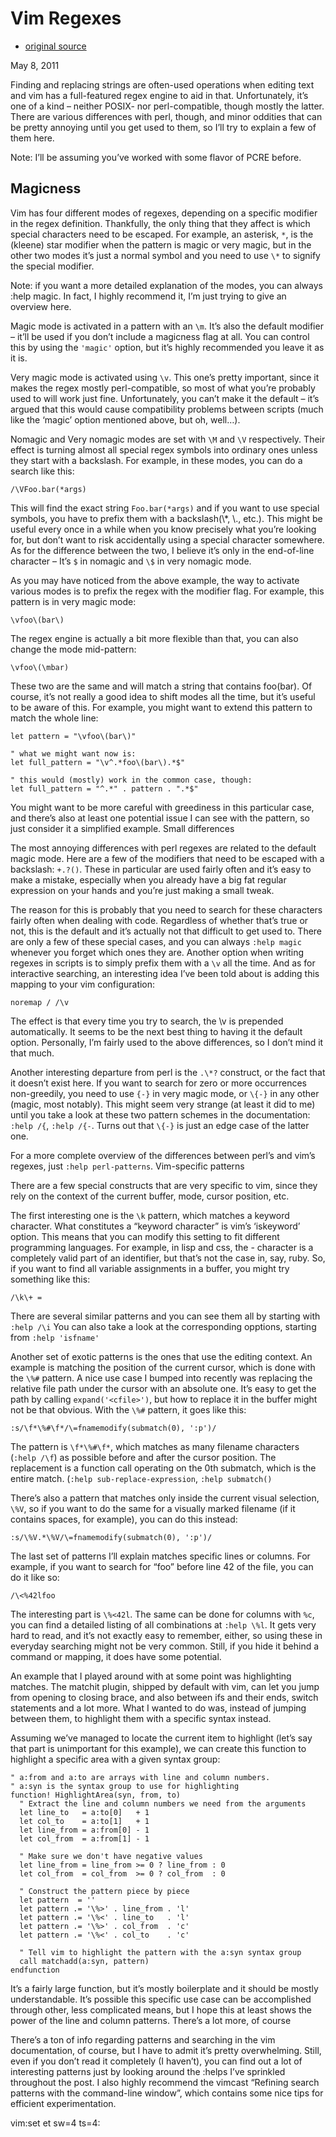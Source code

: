 # Vim Regexes
* [original source](http://andrewradev.com/2011/05/08/vim-regexes/)

May 8, 2011

Finding and replacing strings are often-used operations when editing text and
vim has a full-featured regex engine to aid in that. Unfortunately, it’s one of
a kind – neither POSIX- nor perl-compatible, though mostly the latter. There
are various differences with perl, though, and minor oddities that can be
pretty annoying until you get used to them, so I’ll try to explain a few of
them here.

Note: I’ll be assuming you’ve worked with some flavor of PCRE before.

## Magicness

Vim has four different modes of regexes, depending on a specific modifier in the regex definition. Thankfully, the only thing that they affect is which special characters need to be escaped. For example, an asterisk, `*`, is the (kleene) star modifier when the pattern is magic or very magic, but in the other two modes it’s just a normal symbol and you need to use `\*` to signify the special modifier.

Note: if you want a more detailed explanation of the modes, you can always :help magic. In fact, I highly recommend it, I’m just trying to give an overview here.

Magic mode is activated in a pattern with an `\m`. It’s also the default modifier – it’ll be used if you don’t include a magicness flag at all. You can control this by using the `'magic'` option, but it’s highly recommended you leave it as it is.

Very magic mode is activated using `\v`. This one’s pretty important, since it makes the regex mostly perl-compatible, so most of what you’re probably used to will work just fine. Unfortunately, you can’t make it the default – it’s argued that this would cause compatibility problems between scripts (much like the ‘magic’ option mentioned above, but oh, well…).

Nomagic and Very nomagic modes are set with `\M` and `\V` respectively. Their effect is turning almost all special regex symbols into ordinary ones unless they start with a backslash. For example, in these modes, you can do a search like this:

``` vim
/\VFoo.bar(*args)
```

This will find the exact string `Foo.bar(*args)` and if you want to use special
symbols, you have to prefix them with a backslash(\\\*, \\., etc.). This might
be useful every once in a while when you know precisely what you’re looking
for, but don’t want to risk accidentally using a special character somewhere.
As for the difference between the two, I believe it’s only in the end-of-line
character – It’s `$` in nomagic and `\$` in very nomagic mode.

As you may have noticed from the above example, the way to activate various modes is to prefix the regex with the modifier flag. For example, this pattern is in very magic mode:

``` vim
\vfoo\(bar\)
```

The regex engine is actually a bit more flexible than that, you can also change the mode mid-pattern:

``` vim
\vfoo\(\mbar)
```

These two are the same and will match a string that contains foo(bar). Of course, it’s not really a good idea to shift modes all the time, but it’s useful to be aware of this. For example, you might want to extend this pattern to match the whole line:

``` vim
let pattern = "\vfoo\(bar\)"
```

``` vim
" what we might want now is:
let full_pattern = "\v^.*foo\(bar\).*$"
```

``` vim
" this would (mostly) work in the common case, though:
let full_pattern = "^.*" . pattern . ".*$"
```

You might want to be more careful with greediness in this particular case, and there’s also at least one potential issue I can see with the pattern, so just consider it a simplified example.
Small differences

The most annoying differences with perl regexes are related to the default
magic mode. Here are a few of the modifiers that need to be escaped with
a backslash: `+.?()`. These in particular are used fairly often and it’s easy to
make a mistake, especially when you already have a big fat regular expression
on your hands and you’re just making a small tweak.

The reason for this is probably that you need to search for these characters
fairly often when dealing with code. Regardless of whether that’s true or not,
this is the default and it’s actually not that difficult to get used to. There
are only a few of these special cases, and you can always `:help magic` whenever
you forget which ones they are. Another option when writing regexes in scripts
is to simply prefix them with a `\v` all the time. And as for interactive
searching, an interesting idea I’ve been told about is adding this mapping to
your vim configuration:

``` vim
noremap / /\v
```

The effect is that every time you try to search, the \v is prepended
automatically. It seems to be the next best thing to having it the default
option. Personally, I’m fairly used to the above differences, so I don’t mind
it that much.

Another interesting departure from perl is the `.\*?` construct, or the fact that
it doesn’t exist here. If you want to search for zero or more occurrences
non-greedily, you need to use `{-}` in very magic mode, or `\{-}` in any other
(magic, most notably). This might seem very strange (at least it did to me)
until you take a look at these two pattern schemes in the documentation:
`:help /{`, `:help /{-`. Turns out that `\{-}` is just an edge case of the latter one.

For a more complete overview of the differences between perl’s and vim’s regexes, just
`:help perl-patterns`. Vim-specific patterns

There are a few special constructs that are very specific to vim, since they
rely on the context of the current buffer, mode, cursor position, etc.

The first interesting one is the `\k` pattern, which matches a keyword character.
What constitutes a “keyword character” is vim’s ‘iskeyword’ option. This means
that you can modify this setting to fit different programming languages. For
example, in lisp and css, the - character is a completely valid part of an
identifier, but that’s not the case in, say, ruby. So, if you want to find all
variable assignments in a buffer, you might try something like this:

``` vim
/\k\+ =
```

There are several similar patterns and you can see them all by starting with
`:help /\i` You can also take a look at the corresponding opptions, starting from
`:help 'isfname'`

Another set of exotic patterns is the ones that use the editing context. An
example is matching the position of the current cursor, which is done with the
`\%#` pattern. A nice use case I bumped into recently was replacing the relative
file path under the cursor with an absolute one. It’s easy to get the path by
calling `expand('<cfile>')`, but how to replace it in the buffer might not be
that obvious. With the `\%#` pattern, it goes like this:

``` vim
:s/\f*\%#\f*/\=fnamemodify(submatch(0), ':p')/
```

The pattern is `\f*\%#\f*`, which matches as many filename characters (`:help /\f`)
as possible before and after the cursor position. The replacement is
a function call operating on the 0th submatch, which is the entire match.
(`:help sub-replace-expression`, `:help submatch()`

There’s also a pattern that matches only inside the current visual selection,
`\%V`, so if you want to do the same for a visually marked filename (if it
contains spaces, for example), you can do this instead:

``` vim
:s/\%V.*\%V/\=fnamemodify(submatch(0), ':p')/
```

The last set of patterns I’ll explain matches specific lines or columns. For example, if you want to search for “foo” before line 42 of the file, you can do it like so:

``` vim
/\<%42lfoo
```

The interesting part is `\%<42l`. The same can be done for columns with `%c`, you
can find a detailed listing of all combinations at `:help \%l`. It gets very hard
to read, and it’s not exactly easy to remember, either, so using these in
everyday searching might not be very common. Still, if you hide it behind
a command or mapping, it does have some potential.

An example that I played around with at some point was highlighting matches.
The matchit plugin, shipped by default with vim, can let you jump from opening
to closing brace, and also between ifs and their ends, switch statements and
a lot more. What I wanted to do was, instead of jumping between them, to
highlight them with a specific syntax instead.

Assuming we’ve managed to locate the current item to highlight (let’s say that
part is unimportant for this example), we can create this function to highlight
a specific area with a given syntax group:

``` vim
" a:from and a:to are arrays with line and column numbers.
" a:syn is the syntax group to use for highlighting
function! HighlightArea(syn, from, to)
  " Extract the line and column numbers we need from the arguments
  let line_to   = a:to[0]   + 1
  let col_to    = a:to[1]   + 1
  let line_from = a:from[0] - 1
  let col_from  = a:from[1] - 1

  " Make sure we don't have negative values
  let line_from = line_from >= 0 ? line_from : 0
  let col_from  = col_from  >= 0 ? col_from  : 0

  " Construct the pattern piece by piece
  let pattern  = ''
  let pattern .= '\%>' . line_from . 'l'
  let pattern .= '\%<' . line_to   . 'l'
  let pattern .= '\%>' . col_from  . 'c'
  let pattern .= '\%<' . col_to    . 'c'

  " Tell vim to highlight the pattern with the a:syn syntax group
  call matchadd(a:syn, pattern)
endfunction
```

It’s a fairly large function, but it’s mostly boilerplate and it should be
mostly understandable. It’s possible this specific use case can be accomplished
through other, less complicated means, but I hope this at least shows the power
of the line and column patterns. There’s a lot more, of course

There’s a ton of info regarding patterns and searching in the vim
documentation, of course, but I have to admit it’s pretty overwhelming. Still,
even if you don’t read it completely (I haven’t), you can find out a lot of
interesting patterns just by looking around the :helps I’ve sprinkled
throughout the post. I also highly recommend the vimcast “Refining search
patterns with the command-line window”, which contains some nice tips for
efficient experimentation.

vim:set et sw=4 ts=4:

